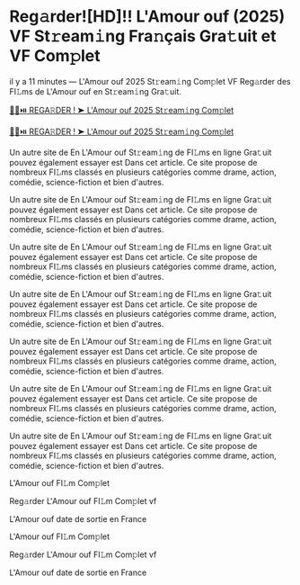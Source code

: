<h1>Reg𝚊rder![HD]!! L'Amour ouf (2025) VF St𝚛eam𝚒ng Fra𝚗çais Gra𝚝uit et VF Com𝚙let</h1>

il y a 11 minutes — L'Amour ouf 2025 St𝚛eam𝚒ng Com𝚙let VF Reg𝚊rder des FI𝙻ms de L'Amour ouf en St𝚛eam𝚒ng Gra𝚝uit. 

[🔴🍿⏯️ REGA𝚁DER ! ➤ L'Amour ouf 2025 St𝚛eam𝚒ng Com𝚙let](https://movie-247.com/fr/movie/959604/lamour-ouf-gitcod)

[🔴🍿⏯️ REGA𝚁DER ! ➤ L'Amour ouf 2025 St𝚛eam𝚒ng Com𝚙let](https://movie-247.com/fr/movie/959604/lamour-ouf-gitcod)

Un autre site de En L'Amour ouf St𝚛eam𝚒ng de FI𝙻ms en ligne Gra𝚝uit pouvez également essayer est Dans cet article. Ce site propose de nombreux FI𝙻ms classés en plusieurs catégories comme drame, action, comédie, science-fiction et bien d'autres.

Un autre site de En L'Amour ouf St𝚛eam𝚒ng de FI𝙻ms en ligne Gra𝚝uit pouvez également essayer est Dans cet article. Ce site propose de nombreux FI𝙻ms classés en plusieurs catégories comme drame, action, comédie, science-fiction et bien d'autres.

Un autre site de En L'Amour ouf St𝚛eam𝚒ng de FI𝙻ms en ligne Gra𝚝uit pouvez également essayer est Dans cet article. Ce site propose de nombreux FI𝙻ms classés en plusieurs catégories comme drame, action, comédie, science-fiction et bien d'autres.

Un autre site de En L'Amour ouf St𝚛eam𝚒ng de FI𝙻ms en ligne Gra𝚝uit pouvez également essayer est Dans cet article. Ce site propose de nombreux FI𝙻ms classés en plusieurs catégories comme drame, action, comédie, science-fiction et bien d'autres.

Un autre site de En L'Amour ouf St𝚛eam𝚒ng de FI𝙻ms en ligne Gra𝚝uit pouvez également essayer est Dans cet article. Ce site propose de nombreux FI𝙻ms classés en plusieurs catégories comme drame, action, comédie, science-fiction et bien d'autres.

Un autre site de En L'Amour ouf St𝚛eam𝚒ng de FI𝙻ms en ligne Gra𝚝uit pouvez également essayer est Dans cet article. Ce site propose de nombreux FI𝙻ms classés en plusieurs catégories comme drame, action, comédie, science-fiction et bien d'autres.

Un autre site de En L'Amour ouf St𝚛eam𝚒ng de FI𝙻ms en ligne Gra𝚝uit pouvez également essayer est Dans cet article. Ce site propose de nombreux FI𝙻ms classés en plusieurs catégories comme drame, action, comédie, science-fiction et bien d'autres.

L'Amour ouf FI𝙻m Com𝚙let

Reg𝚊rder L'Amour ouf FI𝙻m Com𝚙let vf

L'Amour ouf date de sortie en France

L'Amour ouf FI𝙻m Com𝚙let

Reg𝚊rder L'Amour ouf FI𝙻m Com𝚙let vf

L'Amour ouf date de sortie en France
